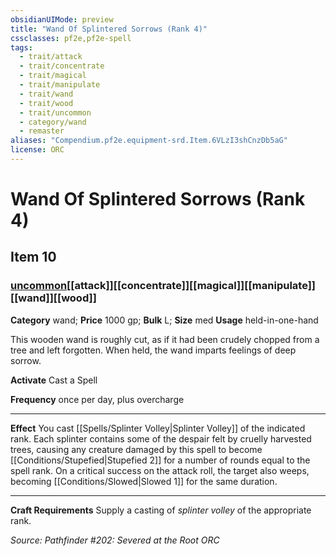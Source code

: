```yaml
---
obsidianUIMode: preview
title: "Wand Of Splintered Sorrows (Rank 4)"
cssclasses: pf2e,pf2e-spell
tags:
  - trait/attack
  - trait/concentrate
  - trait/magical
  - trait/manipulate
  - trait/wand
  - trait/wood
  - trait/uncommon
  - category/wand
  - remaster
aliases: "Compendium.pf2e.equipment-srd.Item.6VLzI3shCnzDb5aG"
license: ORC
---
```

# Wand Of Splintered Sorrows (Rank 4)
## Item 10
### [uncommon](uncommon "Uncommon Rarity Trait")[[attack]][[concentrate]][[magical]][[manipulate]][[wand]][[wood]]

**Category** wand; 
**Price** 1000 gp; 
**Bulk** L; **Size** med
**Usage** held-in-one-hand

This wooden wand is roughly cut, as if it had been crudely chopped from a tree and left forgotten. When held, the wand imparts feelings of deep sorrow.

**Activate** Cast a Spell

**Frequency** once per day, plus overcharge

* * *

**Effect** You cast [[Spells/Splinter Volley|Splinter Volley]] of the indicated rank. Each splinter contains some of the despair felt by cruelly harvested trees, causing any creature damaged by this spell to become [[Conditions/Stupefied|Stupefied 2]] for a number of rounds equal to the spell rank. On a critical success on the attack roll, the target also weeps, becoming [[Conditions/Slowed|Slowed 1]] for the same duration.

* * *

**Craft Requirements** Supply a casting of _splinter volley_ of the appropriate rank.

*Source: Pathfinder #202: Severed at the Root*
*ORC*